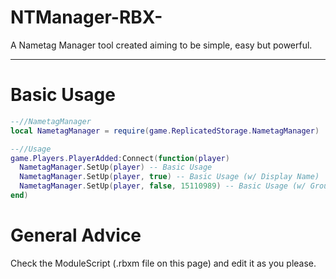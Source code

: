 # NTManager-RBX-
A Nametag Manager tool created aiming to be simple, easy but powerful.

----
# Basic Usage
```lua
--//NametagManager
local NametagManager = require(game.ReplicatedStorage.NametagManager)

--//Usage
game.Players.PlayerAdded:Connect(function(player)
  NametagManager.SetUp(player) -- Basic Usage
  NametagManager.SetUp(player, true) -- Basic Usage (w/ Display Name)
  NametagManager.SetUp(player, false, 15110989) -- Basic Usage (w/ Group Rank title)
end)
```

# General Advice
Check the ModuleScript (.rbxm file on this page) and edit it as you please.
